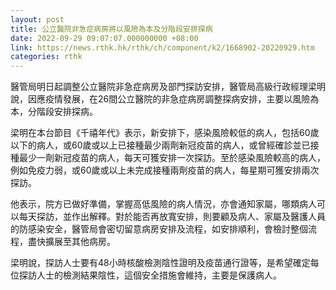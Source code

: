 ```yaml
---
layout: post
title: 公立醫院非急症病房將以風險為本及分階段安排探病
date: 2022-09-29 09:07:07.000000000 +08:00
link: https://news.rthk.hk/rthk/ch/component/k2/1668902-20220929.htm
categories: rthk
---
```


醫管局明日起調整公立醫院非急症病房及部門探訪安排，醫管局高級行政經理梁明說，因應疫情發展，在26間公立醫院的非急症病房調整探病安排，主要以風險為本，分階段安排探病。

梁明在本台節目《千禧年代》表示，新安排下，感染風險較低的病人，包括60歲以下的病人，或60歲或以上已接種最少兩劑新冠疫苗的病人，或曾經確診並已接種最少一劑新冠疫苗的病人，每天可獲安排一次探訪。至於感染風險較高的病人，例如免疫力弱，或60歲或以上未完成接種兩劑疫苗的病人，每星期可獲安排兩次探訪。

他表示，院方已做好準備，掌握高低風險的病人情況，亦會通知家屬，哪類病人可以每天探訪，並作出解釋。對於能否再放寬安排，則要顧及病人、家屬及醫護人員的防感染安全，醫管局會密切留意病房安排及流程，如安排順利，會檢討整個流程，盡快擴展至其他病房。

梁明說，探訪人士要有48小時核酸檢測陰性證明及疫苗通行證等，是希望確定每位探訪人士的檢測結果陰性，這個安全措施會維持，主要是保護病人。
